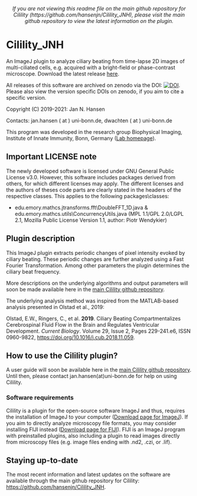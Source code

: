 <p align="center">
<i>If you are not viewing this readme file on the main github repository for Cilility (https://github.com/hansenjn/Cilility_JNH), please visit the main github repository to view the latest information on the plugin.</i>
</p>

# Cilility_JNH
An ImageJ plugin to analyze ciliary beating from time-lapse 2D images of multi-ciliated cells, e.g. acquired with a bright-field or phase-contrast microscope. Download the latest release [here](https://github.com/hansenjn/Cilility_JNH/releases).

All releases of this software are archived on zenodo via the DOI: <a href="https://doi.org/10.5281/zenodo.5138072"><img src="https://zenodo.org/badge/DOI/10.5281/zenodo.5138071.svg" alt="DOI"></a>. Please also view the version specific DOIs on zenodo, if you aim to cite a specific version.

Copyright (C) 2019-2021: Jan N. Hansen

Contacts: jan.hansen ( at ) uni-bonn.de, dwachten ( at ) uni-bonn.de

This program was developed in the research group Biophysical Imaging, Institute of Innate Immunity, Bonn, Germany ([Lab homepage](https://www.iiibonn.de/dagmar-wachten-lab/dagmar-wachten-lab-science)).

## Important LICENSE note
The newly developed software is licensed under GNU General Public License v3.0. However, this software includes packages derived from others, for which different licenses may apply. The different licenses and the authors of theses code parts are clearly stated in the headers of the respective classes. This applies to the following packages\classes:
- edu.emory.mathcs.jtransforms.fft\DoubleFFT_1D.java & edu.emory.mathcs.utils\ConcurrencyUtils.java (MPL 1.1/GPL 2.0/LGPL 2.1, Mozilla Public License Version 1.1, author: Piotr Wendykier)

## Plugin description
This ImageJ plugin extracts periodic changes of pixel intensity evoked by ciliary beating. These periodic changes are further analyzed using a Fast Fourier Transformation. Among other parameters the plugin determines the ciliary beat frequency.

More descriptions on the underlying algorithms and output parameters will soon be made available here in the [main Cilility github repository](https://github.com/hansenjn/Cilility_JNH/).

The underlying analysis method was inspired from the MATLAB-based analysis presented in Olstad et al., 2019:

Olstad, E.W., Ringers, C., et al. **2019**. Ciliary Beating Compartmentalizes Cerebrospinal Fluid Flow in the Brain and Regulates Ventricular Development.
*Current Biology*. Volume 29, Issue 2, Pages 229-241.e6, ISSN 0960-9822, https://doi.org/10.1016/j.cub.2018.11.059.

## How to use the Cilility plugin?
A user guide will soon be available here in the [main Cilility github repository](https://github.com/hansenjn/Cilility_JNH/). Until then, please contact jan.hansen(at)uni-bonn.de for help on using Cilility.

### Software requirements
Cilility is a plugin for the open-source software ImageJ and thus, requires the installation of ImageJ to your computer ([Download page for ImageJ](https://imagej.net/Downloads)). If you aim to directly analyze microscopy file formats, you may consider installing FIJI instead ([Download page for FIJI](https://fiji.sc/)). FIJI is an ImageJ program with preinstalled plugins, also including a plugin to read images directly from microscopy files (e.g. image files ending with .nd2, .czi, or .lif).

## Staying up-to-date
The most recent information and latest updates on the software are available through the main github repository for Cilility: 
https://github.com/hansenjn/Cilility_JNH.
